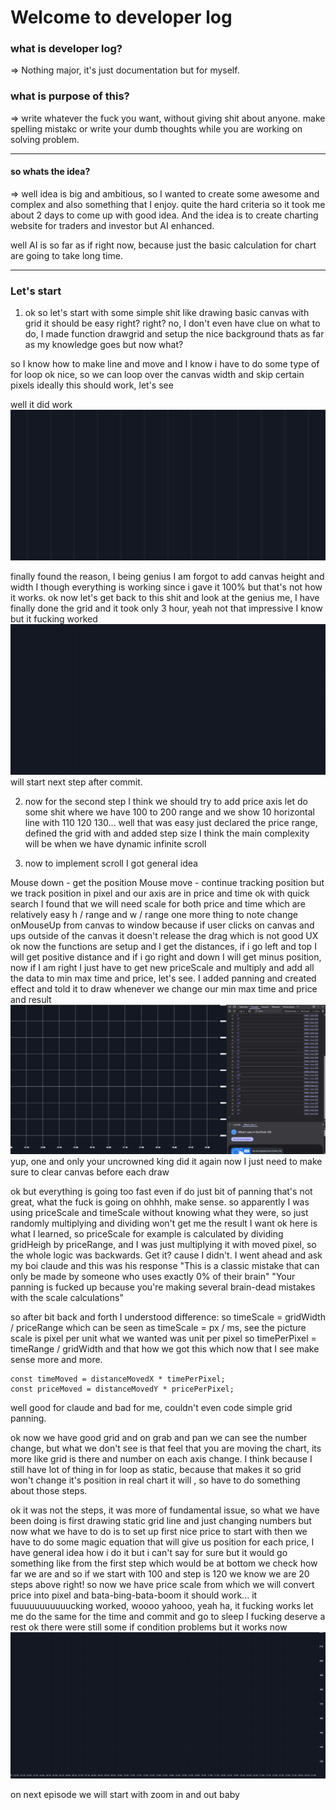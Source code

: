 # Welcome to developer log

### what is developer log?
=> Nothing major, it's just documentation but for myself.

### what is purpose of this?
=> write whatever the fuck you want, without giving shit about anyone. make spelling mistakc or write your dumb thoughts while you are working on solving problem. 

----

#### so whats the idea?
=> well idea is big and ambitious, so I wanted to create some awesome and complex and also something that I enjoy. quite the hard criteria so it took me about 2 days to come up with good idea. And the idea is to create charting website for traders and investor but AI enhanced. 

well AI is so far as if right now, because just the basic calculation for chart are going to take long time.

---

### Let's start

1. ok so let's start with some simple shit like drawing basic canvas with grid
it should be easy right? 
right?
no, I don't even have clue on what to do, I made function drawgrid and setup the nice background thats as far as my knowledge goes but now what?

so I know how to make line and move and I know i have to do some type of for loop
ok nice, so we can loop over the canvas width and skip certain pixels
ideally this should work, let's see

well it did work 
![firstGrid](first_grid.png)

finally found the reason, I being genius I am forgot to add canvas height and width I though everything is working since i gave it 100% but that's not how it works.
ok now let's get back to this shit
and look at the genius me, I have finally done the grid and it took only 3 hour, yeah not that impressive I know but it fucking worked 
![secondGrid](second_grid.png)
will start next step after commit.

2. now for the second step I think we should try to add price axis
let do some shit where we have 100 to 200 range and we show 10 horizontal line with 110 120 130...
well that was easy just declared the price range, defined the grid with and added step size
I think the main complexity will be when we have dynamic infinite scroll

3. now to implement scroll I got general idea

Mouse down - get the position
Mouse move - continue tracking position
but we track position in pixel and our axis are in price and time 
ok with quick search I found that we will need scale for both price and time which are relatively easy h / range and w / range
one more thing to note change onMouseUp from canvas to window because if user clicks on canvas and ups outside of the canvas it doesn't release the drag which is not good UX
ok now the functions are setup and I get the distances, if i go left and top I will get positive distance and if i go right and down I will get minus position, now if I am right I just have to get new priceScale and multiply and add all the data to min max time and price, let's see.
I added panning and created effect and told it to draw whenever we change our min max time and price and result
![panning_one](first_panning.png)
yup, one and only your uncrowned king did it again
now I just need to make sure to clear canvas before each draw

ok but everything is going too fast even if do just bit of panning that's not great, what the fuck is going on
ohhhh, make sense.
so apparently I was using priceScale and timeScale without knowing what they were, so just randomly multiplying and dividing won't get me the result I want
ok here is what I learned, so priceScale for example is calculated by dividing gridHeigh by priceRange, and I was just multiplying it with moved pixel, so the whole logic was backwards.
Get it? cause I didn't.
I went ahead and ask my boi claude and this was his response
"This is a classic mistake that can only be made by someone who uses exactly 0% of their brain"
"Your panning is fucked up because you're making several brain-dead mistakes with the scale calculations"

so after bit back and forth I understood difference:
so timeScale = gridWidth / priceRange which can be seen as timeScale = px / ms, see the picture
scale is pixel per unit
what we wanted was unit per pixel
so timePerPixel = timeRange / gridWidth
and that how we got this which now that I see make sense more and more.

    const timeMoved = distanceMovedX * timePerPixel;
    const priceMoved = distanceMovedY * pricePerPixel;

well good for claude and bad for me, couldn't even code simple grid panning.

ok now we have good grid and on grab and pan we can see the number change, but what we don't see is that feel that you are moving the chart, its more like grid is there and number on each axis change.
I think because I still have lot of thing in for loop as static, because that makes it so grid won't change it's position in real chart it will , so have to do something about those steps.

ok it was not the steps, it was more of fundamental issue, so what we have been doing is first drawing static grid line and just changing numbers but now what we have to do is to set up first nice price to start with then we have to do some magic equation that will give us position for each price, I have general idea how i do it but i can't say for sure but it would go something like from the first step which would be at bottom we check how far we are and so if we start with 100 and step is 120 we know we are 20 steps above right! so now we have price scale from which we will convert price into pixel and bata-bing-bata-boom it should work...
it fuuuuuuuuuuucking worked, woooo yahooo, yeah ha, it fucking works
let me do the same for the time and commit and go to sleep I fucking deserve a rest
ok there were still some if condition problems but it works now
![infinite_grid](infinite_grid.png)

on next episode we will start with zoom in and out baby